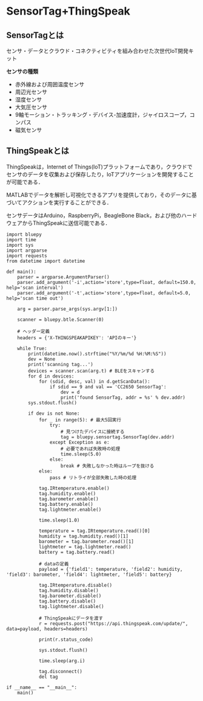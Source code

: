 # SensorTag+ThingSpeak

## SensorTagとは

センサ・データとクラウド・コネクティビティを組み合わせた次世代IoT開発キット

**センサの種類**

* 赤外線および周囲温度センサ
* 周辺光センサ
* 湿度センサ
* 大気圧センサ
* 9軸モーション・トラッキング・デバイス-加速度計，ジャイロスコープ，コンパス
* 磁気センサ

## ThingSpeakとは

ThingSpeakは，Internet of Things(IoT)プラットフォームであり，クラウドでセンサのデータを収集および保存したり，IoTアプリケーションを開発することが可能である．

MATLABでデータを解析し可視化できるアプリを提供しており，そのデータに基づいてアクションを実行することができる．

センサデータはArduino，RaspberryPi，BeagleBone Black，および他のハードウェアからThingSpeakに送信可能である．

```
import bluepy
import time
import sys
import argparse
import requests
from datetime import datetime

def main():
    parser = argparse.ArgumentParser()
    parser.add_argument('-i',action='store',type=float, default=150.0, help='scan interval')
    parser.add_argument('-t',action='store',type=float, default=5.0, help='scan time out')

    arg = parser.parse_args(sys.argv[1:])

    scanner = bluepy.btle.Scanner(0)

    # ヘッダー定義
    headers = {'X-THINGSPEAKAPIKEY': 'APIのキー'}

    while True:
        print(datetime.now().strftime("%Y/%m/%d %H:%M:%S"))
        dev = None
        print('scanning tag...')
        devices = scanner.scan(arg.t) # BLEをスキャンする
        for d in devices:
            for (sdid, desc, val) in d.getScanData():
                if sdid == 9 and val == 'CC2650 SensorTag':
                    dev = d
                    print('found SensorTag, addr = %s' % dev.addr)
        sys.stdout.flush()

        if dev is not None:
            for _ in range(5): # 最大5回実行
                try:
                    # 見つけたデバイスに接続する
                    tag = bluepy.sensortag.SensorTag(dev.addr)
                except Exception as e:
                    # 必要であれば失敗時の処理
                    time.sleep(5.0)
                else:
                    break # 失敗しなかった時はループを抜ける
            else:
                pass # リトライが全部失敗した時の処理

            tag.IRtemperature.enable()
            tag.humidity.enable()
            tag.barometer.enable()
            tag.battery.enable()
            tag.lightmeter.enable()

            time.sleep(1.0)

            temperature = tag.IRtemperature.read()[0]
            humidity = tag.humidity.read()[1]
            barometer = tag.barometer.read()[1]
            lightmeter = tag.lightmeter.read()
            battery = tag.battery.read()

            # dataの定義
            payload = {'field1': temperature, 'field2': humidity, 'field3': barometer, 'field4': lightmeter, 'field5': battery}

            tag.IRtemperature.disable()
            tag.humidity.disable()
            tag.barometer.disable()
            tag.battery.disable()
            tag.lightmeter.disable()

            # ThingSpeakにデータを渡す
            r = requests.post("https://api.thingspeak.com/update/", data=payload, headers=headers)

            print(r.status_code)

            sys.stdout.flush()

            time.sleep(arg.i)

            tag.disconnect()
            del tag

if __name__ == "__main__":
    main()
```
